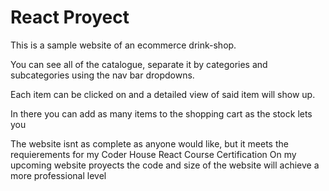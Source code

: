 # React Proyect


This is a sample website of an ecommerce drink-shop. 

You can see all of the catalogue, separate it by categories and subcategories using the nav bar dropdowns.

Each item can be clicked on and a detailed view of said item will show up.

In there you can add as many items to the shopping cart as the stock lets you

The website isnt as complete as anyone would like, but it meets the requierements for my Coder House React Course Certification
On my upcoming website proyects the code and size of the website will achieve a more professional level

